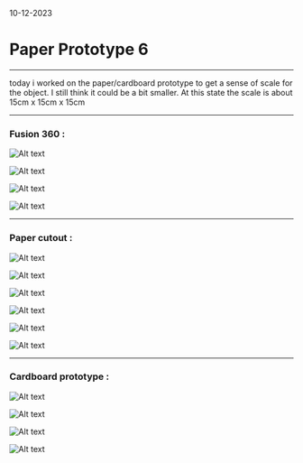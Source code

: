 10-12-2023
# Paper Prototype 6
---

today i worked on the paper/cardboard prototype to get a sense of scale for the object. I still think it could be a bit smaller. At this state the scale is about 15cm x 15cm x 15cm

---

### Fusion 360 :

![Alt text](<images/Capture d'écran 2023-12-12 114906.png>)

![Alt text](<images/Capture d'écran 2023-12-12 114922.png>)

![Alt text](<images/Capture d'écran 2023-12-12 114953.png>)

![Alt text](<images/Capture d'écran 2023-12-12 114939.png>)


---
### Paper cutout :

![Alt text](<images/Suètone-stone-v4 v15_006.png>)

![Alt text](<images/Suètone-stone-v4 v15_007.png>)

![Alt text](<images/Suètone-stone-v4 v15_008.png>)

![Alt text](<images/Suètone-stone-v4 v15_009.png>)

![Alt text](<images/Suètone-stone-v4 v15_010.png>)

![Alt text](<images/Suètone-stone-v4 v15_011.png>)

---
### Cardboard prototype :

![Alt text](images/Su%C3%A8tone-stone-v6.jpeg)

![Alt text](images/Su%C3%A8tone-stone-v6-2.jpeg)

![Alt text](images/Su%C3%A8tone-stone-v6-3.jpeg)

![Alt text](images/Su%C3%A8tone-stone-v6-4.jpeg)